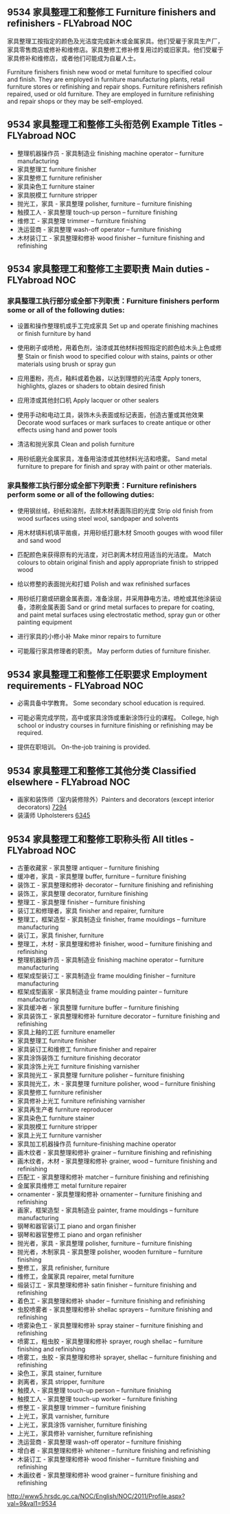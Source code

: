 ## 9534 家具整理工和整修工 Furniture finishers and refinishers - FLYabroad NOC

家具整理工按指定的颜色及光洁度完成新木或金属家具。他们受雇于家具生产厂，家具零售商店或修补和维修店。家具整修工修补修复用过的或旧家具。他们受雇于家具修补和维修店，或者他们可能成为自雇人士。

Furniture finishers finish new wood or metal furniture to specified colour and finish. They are employed in furniture manufacturing plants, retail furniture stores or refinishing and repair shops. Furniture refinishers refinish repaired, used or old furniture. They are employed in furniture refinishing and repair shops or they may be self-employed.

## 9534 家具整理工和整修工头衔范例 Example Titles - FLYabroad NOC

* 整理机器操作员 - 家具制造业 finishing machine operator – furniture manufacturing
* 家具整理工 furniture finisher
* 家具整修工 furniture refinisher
* 家具染色工 furniture stainer
* 家具脱模工 furniture stripper
* 抛光工，家具 - 家具整理 polisher, furniture – furniture finishing
* 触摸工人 - 家具整理 touch-up person – furniture finishing
* 维修工 - 家具整理 trimmer – furniture finishing
* 洗运营商 - 家具整理 wash-off operator – furniture finishing
* 木材装订工 - 家具整理和修补 wood finisher – furniture finishing and refinishing

## 9534 家具整理工和整修工主要职责 Main duties - FLYabroad NOC

### 家具整理工执行部分或全部下列职责：Furniture finishers perform some or all of the following duties:

* 设置和操作整理机或手工完成家具
Set up and operate finishing machines or finish furniture by hand

* 使用刷子或喷枪，用着色剂，油漆或其他材料按照指定的颜色给木头上色或修整
Stain or finish wood to specified colour with stains, paints or other materials using brush or spray gun

* 应用墨粉，亮点，釉料或着色器，以达到理想的光洁度
Apply toners, highlights, glazes or shaders to obtain desired finish

* 应用漆或其他封口机
Apply lacquer or other sealers

* 使用手动和电动工具，装饰木头表面或标记表面，创造古董或其他效果
Decorate wood surfaces or mark surfaces to create antique or other effects using hand and power tools

* 清洁和抛光家具
Clean and polish furniture

* 用砂纸磨光金属家具，准备用油漆或其他材料光洁和喷雾。
Sand metal furniture to prepare for finish and spray with paint or other materials.

### 家具整修工执行部分或全部下列职责：Furniture refinishers perform some or all of the following duties:

* 使用钢丝绒，砂纸和溶剂，去除木材表面陈旧的光度
Strip old finish from wood surfaces using steel wool, sandpaper and solvents

* 用木材填料机填平凿痕，并用砂纸打磨木材
Smooth gouges with wood filler and sand wood

* 匹配颜色来获得原有的光洁度，对已剥离木材应用适当的光洁度。
Match colours to obtain original finish and apply appropriate finish to stripped wood

* 给以修整的表面抛光和打蜡
Polish and wax refinished surfaces

* 用砂纸打磨或研磨金属表面，准备涂层，并采用静电方法，喷枪或其他涂装设备，漆刷金属表面
Sand or grind metal surfaces to prepare for coating, and paint metal surfaces using electrostatic method, spray gun or other painting equipment

* 进行家具的小修小补
Make minor repairs to furniture

* 可能履行家具修理者的职责。
May perform duties of furniture finisher.

## 9534 家具整理工和整修工任职要求 Employment requirements - FLYabroad NOC

* 必需具备中学教育。
Some secondary school education is required.

* 可能必需完成学院，高中或家具涂饰或重新涂饰行业的课程。
College, high school or industry courses in furniture finishing or refinishing may be required.

* 提供在职培训。
On-the-job training is provided.

## 9534 家具整理工和整修工其他分类 Classified elsewhere - FLYabroad NOC

* 画家和装饰师（室内装修除外）Painters and decorators (except interior decorators) [7294](7294)
* 装潢师 Upholsterers [6345](6345)

## 9534 家具整理工和整修工职称头衔 All titles - FLYabroad NOC

* 古董收藏家 - 家具整理 antiquer – furniture finishing
* 缓冲者，家具 - 家具整理 buffer, furniture – furniture finishing
* 装饰工 - 家具整理和修补 decorator – furniture finishing and refinishing
* 装饰工，家具整理 decorator, furniture finishing
* 整理工 - 家具整理 finisher – furniture finishing
* 装订工和修理者，家具 finisher and repairer, furniture
* 整理工，框架造型 - 家具制造业 finisher, frame mouldings – furniture manufacturing
* 装订工，家具 finisher, furniture
* 整理工，木材 - 家具整理和修补 finisher, wood – furniture finishing and refinishing
* 整理机器操作员 - 家具制造业 finishing machine operator – furniture manufacturing
* 框架成型装订工 - 家具制造业 frame moulding finisher – furniture manufacturing
* 框架成型画家 - 家具制造业 frame moulding painter – furniture manufacturing
* 家具缓冲者 - 家具整理 furniture buffer – furniture finishing
* 家具装饰工 - 家具整理和修补 furniture decorator – furniture finishing and refinishing
* 家具上釉的工匠 furniture enameller
* 家具整理工 furniture finisher
* 家具装订工和维修工 furniture finisher and repairer
* 家具涂饰装饰工 furniture finishing decorator
* 家具涂饰上光工 furniture finishing varnisher
* 家具抛光工 - 家具整理 furniture polisher – furniture finishing
* 家具抛光工，木 - 家具整理 furniture polisher, wood – furniture finishing
* 家具整修工 furniture refinisher
* 家具修补上光工 furniture refinishing varnisher
* 家具再生产者 furniture reproducer
* 家具染色工 furniture stainer
* 家具脱模工 furniture stripper
* 家具上光工 furniture varnisher
* 家具加工机器操作员 furniture-finishing machine operator
* 画木纹者 - 家具整理和修补 grainer – furniture finishing and refinishing
* 画木纹者，木材 - 家具整理和修补 grainer, wood – furniture finishing and refinishing
* 匹配工 - 家具整理和修补 matcher – furniture finishing and refinishing
* 金属家具维修工 metal furniture repairer
* ornamenter - 家具整理和修补 ornamenter – furniture finishing and refinishing
* 画家，框架造型 - 家具制造业 painter, frame mouldings – furniture manufacturing
* 钢琴和器官装订工 piano and organ finisher
* 钢琴和器官整修工 piano and organ refinisher
* 抛光者，家具 - 家具整理 polisher, furniture – furniture finishing
* 抛光者，木制家具 - 家具整理 polisher, wooden furniture – furniture finishing
* 整修工，家具 refinisher, furniture
* 维修工，金属家具 repairer, metal furniture
* 缎装订工 - 家具整理和修补 satin finisher – furniture finishing and refinishing
* 着色工 - 家具整理和修补 shader – furniture finishing and refinishing
* 虫胶喷雾者 - 家具整理和修补 shellac sprayers – furniture finishing and refinishing
* 喷雾染色工 - 家具整理和修补 spray stainer – furniture finishing and refinishing
* 喷雾工，粗虫胶 - 家具整理和修补 sprayer, rough shellac – furniture finishing and refinishing
* 喷雾工，虫胶 - 家具整理和修补 sprayer, shellac – furniture finishing and refinishing
* 染色工，家具 stainer, furniture
* 剥离者，家具 stripper, furniture
* 触摸人 - 家具整理 touch-up person – furniture finishing
* 触摸工人 - 家具整理 touch-up worker – furniture finishing
* 修整工 - 家具整理 trimmer – furniture finishing
* 上光工，家具 varnisher, furniture
* 上光工，家具涂饰 varnisher, furniture finishing
* 上光工，家具修补 varnisher, furniture refinishing
* 洗运营商 - 家具整理 wash-off operator – furniture finishing
* 增白者 - 家具整理和修补 whitener – furniture finishing and refinishing
* 木装订工 - 家具整理和修补 wood finisher – furniture finishing and refinishing
* 木画纹者 - 家具整理和修补 wood grainer – furniture finishing and refinishing

http://www5.hrsdc.gc.ca/NOC/English/NOC/2011/Profile.aspx?val=9&val1=9534
